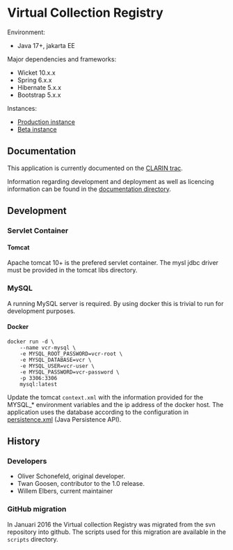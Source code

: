 # Virtual Collection Registry

Environment:

* Java 17+, jakarta EE

Major dependencies and frameworks:

* Wicket 10.x.x
* Spring 6.x.x
* Hibernate 5.x.x
* Bootstrap 5.x.x


Instances:

* [Production instance](https://collections.clarin.eu/)
* [Beta instance](https://beta-vcr.clarin.eu)

## Documentation
This application is currently documented on the [CLARIN trac](https://trac.clarin.eu/wiki/VirtualCollectionRegistry).

Information regarding development and deployment as well as licencing information can be found in the [documentation directory](doc).

## Development

### Servlet Container

#### Tomcat

Apache tomcat 10+ is the prefered servlet container. The mysl jdbc driver
must be provided in the tomcat libs directory.

### MySQL

A running MySQL server is required. By using docker this is trivial to run for development purposes.

#### Docker 

```
docker run -d \
    --name vcr-mysql \
    -e MYSQL_ROOT_PASSWORD=vcr-root \
    -e MYSQL_DATABASE=vcr \
    -e MYSQL_USER=vcr-user \
    -e MYSQL_PASSWORD=vcr-password \
    -p 3306:3306 
    mysql:latest
```

Update the tomcat `context.xml` with the information provided for the MYSQL_* environment variables and the ip address of the docker host.
The application uses the database according to the configuration in [persistence.xml](src/main/resources/META-INF/persistence.xml) (Java Persistence API).

## History

### Developers
* Oliver Schonefeld, original developer.
* Twan Goosen, contributor to the 1.0 release.
* Willem Elbers, current maintainer

### GitHub migration

In Januari 2016 the Virtual collection Registry was migrated from the svn repository into github. The scripts used for this migration are available in the `scripts` directory.
